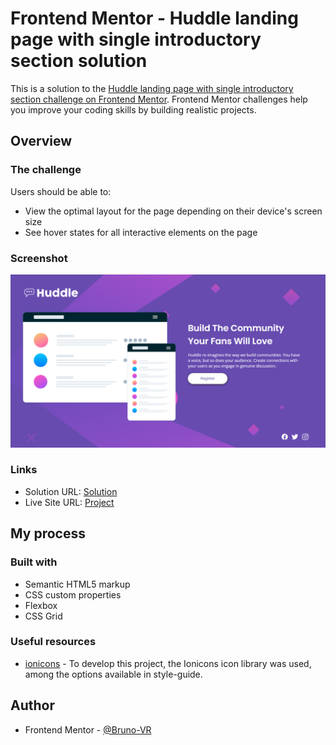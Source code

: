 # Frontend Mentor - Huddle landing page with single introductory section solution

This is a solution to the [Huddle landing page with single introductory section challenge on Frontend Mentor](https://www.frontendmentor.io/challenges/huddle-landing-page-with-a-single-introductory-section-B_2Wvxgi0). Frontend Mentor challenges help you improve your coding skills by building realistic projects. 


## Overview

### The challenge

Users should be able to:

- View the optimal layout for the page depending on their device's screen size
- See hover states for all interactive elements on the page

### Screenshot

![](./images/landingPage.png)


### Links

- Solution URL: [Solution](https://www.frontendmentor.io/solutions/huddle-landing-page-WPbjf6NpbJ)
- Live Site URL: [Project](https://desafios-front-79i6sfvyy-bruno-vr.vercel.app/)

## My process

### Built with

- Semantic HTML5 markup
- CSS custom properties
- Flexbox
- CSS Grid


### Useful resources

- [ionicons](https://ionic.io/ionicons) - To develop this project, the Ionicons icon library was used, among the options available in style-guide.


## Author

- Frontend Mentor - [@Bruno-VR](https://www.frontendmentor.io/profile/Bruno-VR)
